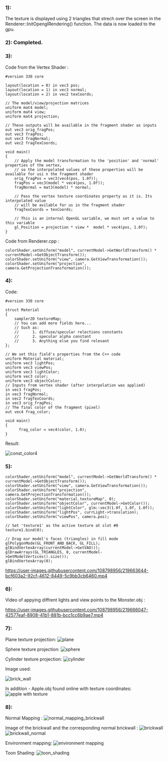 ### 1):
The texture is displayed using 2 triangles that strech over the screen in the Renderer::InitOpenglRendering() function.
The data is now loaded to the gpu.

### 2): Completed.

### 3):
Code from the Vertex Shader :
```
#version 330 core

layout(location = 0) in vec3 pos;
layout(location = 1) in vec3 normal;
layout(location = 2) in vec2 texCoords;

// The model/view/projection matrices
uniform mat4 model;
uniform mat4 view;
uniform mat4 projection;

// These outputs will be available in the fragment shader as inputs
out vec3 orig_fragPos;
out vec3 fragPos;
out vec3 fragNormal;
out vec2 fragTexCoords;

void main()
{
	// Apply the model transformation to the 'position' and 'normal' properties of the vertex,
	// so the interpolated values of these properties will be available for usi n the fragment shader
	orig_fragPos = vec3(vec4(pos, 1.0f));
	fragPos = vec3(model * vec4(pos, 1.0f));
	fragNormal = mat3(model) * normal;

	// Pass the vertex texture coordinates property as it is. Its interpolated value
	// will be avilable for us in the fragment shader
	fragTexCoords = texCoords;

	// This is an internal OpenGL variable, we must set a value to this variable
	gl_Position = projection * view *  model * vec4(pos, 1.0f);
}
```

Code from Renderer.cpp :
```
colorShader.setUniform("model", currentModel->GetWorldTransform() * currentModel->GetObjectTransform());
colorShader.setUniform("view", camera.GetViewTransformation());
colorShader.setUniform("projection", camera.GetProjectionTransformation());
```
### 4):
Code:
```
#version 330 core

struct Material
{
	sampler2D textureMap;
	// You can add more fields here...
	// Such as:
	//		1. diffuse/specular relections constants
	//		2. specular alpha constant
	//		3. Anything else you find relevant
};

// We set this field's properties from the C++ code
uniform Material material;
uniform vec3 lightPos; 
uniform vec3 viewPos; 
uniform vec3 lightColor;
uniform vec3 color;
uniform vec3 objectColor;
// Inputs from vertex shader (after interpolation was applied)
in vec3 fragPos;
in vec3 fragNormal;
in vec2 fragTexCoords;
in vec3 orig_fragPos;
// The final color of the fragment (pixel)
out vec4 frag_color;

void main()
{
	  frag_color = vec4(color, 1.0);
}
```
Result:

![const_color4](https://user-images.githubusercontent.com/108798956/219660711-99dcb005-b13e-486b-8f78-163c97e69386.PNG)

### 5):
```
colorShader.setUniform("model", currentModel->GetWorldTransform() * currentModel->GetObjectTransform());
colorShader.setUniform("view", camera.GetViewTransformation());
colorShader.setUniform("projection", camera.GetProjectionTransformation());
colorShader.setUniform("material.textureMap", 0);
colorShader.setUniform("objectColor", currentModel->GetColor());
colorShader.setUniform("lightColor", glm::vec3(1.0f, 1.0f, 1.0f));
colorShader.setUniform("lightPos", currLight->translation);
colorShader.setUniform("viewPos", camera.pos);

// Set 'texture1' as the active texture at slot #0
texture1.bind(0);

// Drag our model's faces (triangles) in fill mode
glPolygonMode(GL_FRONT_AND_BACK, GL_FILL);
glBindVertexArray(currentModel->GetVAO());
glDrawArrays(GL_TRIANGLES, 0, currentModel->GetModelVertices().size());
glBindVertexArray(0);

```

https://user-images.githubusercontent.com/108798956/219663644-bcf603a2-92cf-4612-8449-5c9bb3cb6460.mp4

### 6):
Video of appying diffrent lights and view points to the Monster.obj :

https://user-images.githubusercontent.com/108798956/219666047-42577eaf-8908-41b1-881b-bcc1cc6b9ae7.mp4

### 7):

Plane texture projection:
![plane](https://user-images.githubusercontent.com/108798956/219666343-fa9819cf-26aa-4b37-b190-683b40d1347f.PNG)

Sphere texture projection:
![sphere](https://user-images.githubusercontent.com/108798956/219666367-63bbb7d0-b28b-4f48-8bd4-d83dc531cca8.PNG)

Cylinder texture projection:
![cylinder](https://user-images.githubusercontent.com/108798956/219666389-9bd7ce3f-dc53-49d3-9456-b2959e3a2b59.PNG)

Image used:

![brick_wall](https://user-images.githubusercontent.com/108798956/219666826-14987904-5274-4247-b192-8bd70394b12e.jpg)


In addition - Apple.obj found online with texture coordinates:
![apple with texture](https://user-images.githubusercontent.com/108798956/219671690-11cd2180-5d9e-4571-ab7a-9853145629c0.PNG)
 
### 8):

Normal Mapping :
![normal_mapping_brickwall](https://user-images.githubusercontent.com/108798956/219712654-91bb11f8-7865-45cc-ac64-d111563fd541.PNG)

Image of the brickwall and the corresponding normal brickwall :
![brickwall](https://user-images.githubusercontent.com/108798956/219712809-cca394ee-845c-482f-9584-f27d31defab3.jpg)
![brickwall_normal](https://user-images.githubusercontent.com/108798956/219712992-1a6b3b99-74a9-40fe-8e19-75fc7630355c.jpg)

Environment mapping:
![environment mapping](https://user-images.githubusercontent.com/108798956/220354495-787cbb33-b37e-43ba-8a88-c639d4d541e3.PNG)

Toon Shading:
![toon_shading](https://user-images.githubusercontent.com/108798956/219713119-052744ff-21bd-4efd-b172-c60cce19a1b7.PNG)

